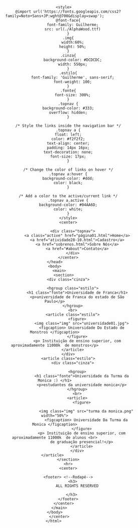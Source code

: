 <!DOCTYPE html>
<html>
    <head>
        <center>

            <style>
                @import url('https://fonts.googleapis.com/css2?family=Noto+Sans+JP:wght@700&display=swap');
                @font-face{
                    font-family: Guilherme;
                    src: url(./AlphaWood.ttf)
                }
                .img{
                    width:60%;
                    height: 50%;
                }
                .cinza{
                    background-color: #DCDCDC;
                    width: 550px;
                }
                .estilo{
                    font-family: 'Guilherme', sans-serif;
                    font-weight: 100;
                }
                .fonte{
                    font-size: 300%;
                }
                .topnav {
                background-color: #333;
                overflow: hidden;
                }

                /* Style the links inside the navigation bar */
                .topnav a {
                float: left;
                color: #f2f2f2;
                text-align: center;
                padding: 14px 16px;
                text-decoration: none;
                font-size: 17px;
                }

                /* Change the color of links on hover */
                .topnav a:hover {
                background-color: #ddd;
                color: black;
                }

                /* Add a color to the active/current link */
                .topnav a.active {
                background-color: #04AA6D;
                color: white;
                }
                </style>
                <center>

                    <div class="topnav">
                        <a class="active" href="página01.html">Home</a>
                        <a href="atividade28-10.html">Cadastro</a>
                        <a href="sobrenos.html">Sobre Nós</a>
                        <a href="#about">Contato</a>
                    </div>
                </center>
    </head>
    <body>
        <main>
            <section>
                <div class="cinza">

                    <hgroup class="estilo">
                        <h1 class="fonte">Universidade de Franca</h1>
                        <p>universidade de Franca do estado de São Paulo</p>
                    </hgroup>
                    <br>
                    <article class="estilo">
                        <figure>
                            <img class="img" src="universidade01.jpg">
                            <figcaption> Universidade Do Estado de Monstros </figcaption>
                        </figure>
                        <p> Instituição de ensino superior, com aproximadamente 11000k  de monstros</p>
                    </article>
                </div>
                <article class="estilo">
                    <div class="cinza">

                        <hgroup>
                            <h1 class="fonte">Universidade da Turma da Monica :) </h1>
                            <p>estudantes da universidade monica</p>
                        </hgroup>
                        <br>
                        <article>
                            <figure>

                                <img class="img" src="turma da monica.png" width="50%">
                                <figcaption> Universidade Da Turma da Monica </figcaption>
                            </figure>
                            <p> Instituição de ensino superior, com aproximadamente 11000k  de alunos <br>
                                de graduação presencial!</p>    
                            </article>
                        </div>
                    </article>                  
                </section>
                <hr>
                <center>

                <footer> <!--Rodapé-->
                    <h3>
                        ALL RIGHTS RESERVED

                    </h3> 
                </footer>
            </center>
        </main>
    </body>
        </center>
    </html> 
